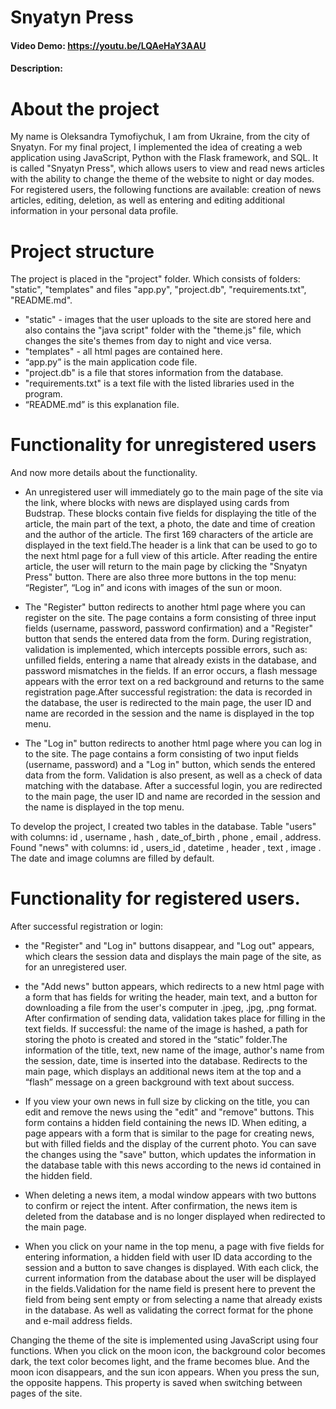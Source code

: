 # Snyatyn Press
#### Video Demo:  <https://youtu.be/LQAeHaY3AAU>
#### Description:


# About the project
My name is Oleksandra Tymofiychuk, I am from Ukraine, from the city of Snyatyn. For my final project, I implemented the idea of ​​creating a web application using JavaScript, Python with the Flask framework, and SQL.
It is called "Snyatyn Press", which allows users to view and read news articles with the ability to change the theme of the website to night or day modes.
For registered users, the following functions are available: creation of news articles, editing, deletion, as well as entering and editing additional information in your personal data profile.

# Project structure
The project is placed in the "project" folder. Which consists of folders: "static", "templates" and files "app.py", "project.db", "requirements.txt", "README.md".
* "static" - images that the user uploads to the site are stored here and also contains the "java script" folder with the "theme.js" file, which changes the site's themes from day to night and vice versa.
* "templates" - all html pages are contained here.
* “app.py” is the main application code file.
* "project.db" is a file that stores information from the database.
* "requirements.txt" is a text file with the listed libraries used in the program.
* “README.md” is this explanation file.

# Functionality for unregistered users
And now more details about the functionality.
* An unregistered user will immediately go to the main page of the site via the link, where blocks with news are displayed using cards from Budstrap. These blocks contain five fields for displaying the title of the article, the main part of the text, a photo, the date and time of creation and the author of the article. The first 169 characters of the article are displayed in the text field.The header is a link that can be used to go to the next html page for a full view of this article. After reading the entire article, the user will return to the main page by clicking the "Snyatyn Press" button. There are also three more buttons in the top menu: “Register”, “Log in” and icons with images of the sun or moon.

* The "Register" button redirects to another html page where you can register on the site. The page contains a form consisting of three input fields (username, password, password confirmation) and a "Register" button that sends the entered data from the form. During registration, validation is implemented, which intercepts possible errors, such as: unfilled fields, entering a name that already exists in the database, and password mismatches in the fields. If an error occurs, a flash message appears with the error text on a red background and returns to the same registration page.After successful registration: the data is recorded in the database, the user is redirected to the main page, the user ID and name are recorded in the session and the name is displayed in the top menu.

* The "Log in" button redirects to another html page where you can log in to the site. The page contains a form consisting of two input fields (username, password) and a "Log in" button, which sends the entered data from the form. Validation is also present, as well as a check of data matching with the database. After a successful login, you are redirected to the main page, the user ID and name are recorded in the session and the name is displayed in the top menu.

To develop the project, I created two tables in the database. Table "users" with columns: id , username , hash , date_of_birth , phone , email , address. Found "news" with columns: id , users_id , datetime , header , text , image . The date and image columns are filled by default.

# Functionality for registered users.
 After successful registration or login:
* the "Register" and "Log in" buttons disappear, and "Log out" appears, which clears the session data and displays the main page of the site, as for an unregistered user.

* the "Add news" button appears, which redirects to a new html page with a form that has fields for writing the header, main text, and a button for downloading a file from the user's computer in .jpeg, .jpg, .png format. After confirmation of sending data, validation takes place for filling in the text fields. If successful: the name of the image is hashed, a path for storing the photo is created and stored in the “static” folder.The information of the title, text, new name of the image, author's name from the session, date, time is inserted into the database. Redirects to the main page, which displays an additional news item at the top and a “flash” message on a green background with text about success.

* If you view your own news in full size by clicking on the title, you can edit and remove the news using the "edit" and "remove" buttons. This form contains a hidden field containing the news ID. When editing, a page appears with a form that is similar to the page for creating news, but with filled fields and the display of the current photo. You can save the changes using the "save" button, which updates the information in the database table with this news according to the news id contained in the hidden field.

* When deleting a news item, a modal window appears with two buttons to confirm or reject the intent. After confirmation, the news item is deleted from the database and is no longer displayed when redirected to the main page.

* When you click on your name in the top menu, a page with five fields for entering information, a hidden field with user ID data according to the session and a button to save changes is displayed. With each click, the current information from the database about the user will be displayed in the fields.Validation for the name field is present here to prevent the field from being sent empty or from selecting a name that already exists in the database. As well as validating the correct format for the phone and e-mail address fields.

Changing the theme of the site is implemented using JavaScript using four functions. When you click on the moon icon, the background color becomes dark, the text color becomes light, and the frame becomes blue. And the moon icon disappears, and the sun icon appears. When you press the sun, the opposite happens. This property is saved when switching between pages of the site.